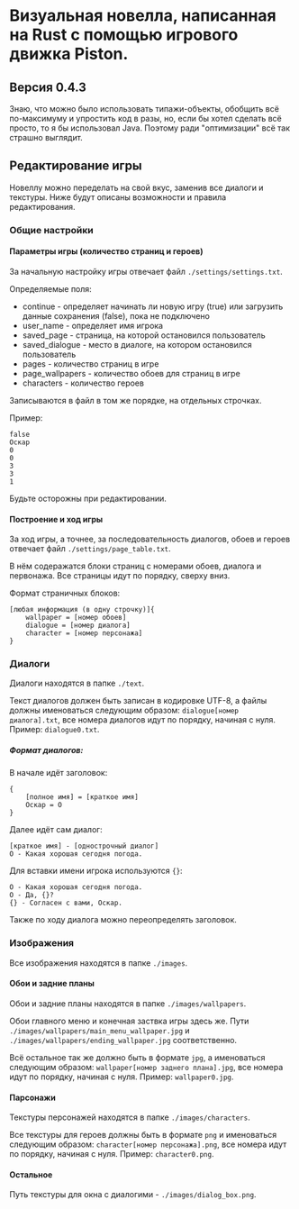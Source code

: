 # Визуальная новелла, написанная на Rust с помощью игрового движка Piston.
## Версия 0.4.3

Знаю, что можно было использовать типажи-объекты, обобщить всё по-максимуму и упростить код в разы, но, если бы хотел сделать всё просто, то я бы использовал Java. Поэтому ради "оптимизации" всё так страшно выглядит.

## Редактирование игры

Новеллу можно переделать на свой вкус, заменив все диалоги и текстуры. Ниже будут описаны возможности и правила редактирования.

### Общие настройки

#### Параметры игры (количество страниц и героев)

За начальную настройку игры отвечает файл `./settings/settings.txt`.

Определяемые поля:
 - continue - определяет начинать ли новую игру (true) или загрузить данные сохранения (false), пока не подключено
 - user_name - определяет имя игрока
 - saved_page - страница, на которой остановился пользователь
 - saved_dialogue - место в диалоге, на котором остановился пользователь
 - pages - количество страниц в игре
 - page_wallpapers - количество обоев для страниц в игре
 - characters - количество героев

Записываются в файл в том же порядке, на отдельных строчках.

Пример:
```
false
Оскар
0
0
3
3
1
```

Будьте осторожны при редактировании.

#### Построение и ход игры

За ход игры, а точнее, за последовательность диалогов, обоев и героев отвечает файл `./settings/page_table.txt`.

В нём содеражатся блоки страниц с номерами обоев, диалога и первонажа. Все страницы идут по порядку, сверху вниз.

Формат страничных блоков:

```
[любая информация (в одну строчку)]{
    wallpaper = [номер обоев]
    dialogue = [номер диалога]
    character = [номер персонажа]
}
```


### Диалоги

Диалоги находятся в папке `./text`.


Текст диалогов должен быть записан в кодировке UTF-8, а файлы должны именоваться следующим образом: `dialogue[номер диалога].txt`, все номера диалогов идут по порядку, начиная с нуля.
Пример: `dialogue0.txt`.

##### Формат диалогов:
В начале идёт заголовок:
```
{
    [полное имя] = [краткое имя]
    Оскар = О
}
```
Далее идёт сам диалог:
```
[краткое имя] - [однострочный диалог]
О - Какая хорошая сегодня погода.
```

Для вставки имени игрока используются `{}`:
```
О - Какая хорошая сегодня погода.
O - Да, {}?
{} - Согласен с вами, Оскар.
```


Также по ходу диалога можно переопределять заголовок.

### Изображения

Все изображения находятся в папке `./images`.

#### Обои и задние планы

Обои и задние планы находятся в папке `./images/wallpapers`.

Обои главного меню и конечная заствка игры здесь же. Пути `./images/wallpapers/main_menu_wallpaper.jpg` и `./images/wallpapers/ending_wallpaper.jpg` соответственно.

Всё остальное так же должно быть в формате `jpg`, а именоваться следующим образом: `wallpaper[номер заднего плана].jpg`, все номера идут по порядку, начиная с нуля.
Пример: `wallpaper0.jpg`.

#### Парсонажи

Текстуры персонажей находятся в папке `./images/characters`.

Все текстуры для героев должны быть в формате `png` и именоваться следующим образом: `character[номер персонажа].png`, все номера идут по порядку, начиная с нуля.
Пример: `character0.png`.

#### Остальное

Путь текстуры для окна с диалогими - `./images/dialog_box.png`.
